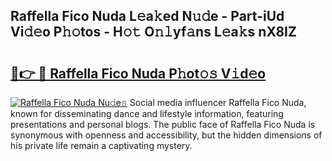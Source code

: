 ## Raffella Fico Nuda L𝚎a𝚔ed N𝚞𝚍e - Part-iUd Vi𝚍𝚎o P𝚑𝚘tos - H𝚘𝚝 O𝚗𝚕yf𝚊ns L𝚎a𝚔s nX8IZ

# <h2><a href="http://kf0fyy4.oniu.top/?m=Raffella+Fico+Nuda">🔗👉 🔴 Raffella Fico Nuda P𝚑ot𝚘𝚜 V𝚒d𝚎o</a></h2>

[![Raffella Fico Nuda Nu𝚍e𝚜](https://i.imgur.com/0qMVB7G.gif)](http://kf0fyy4.oniu.top/?m=Raffella+Fico+Nuda)
Social media influencer Raffella Fico Nuda, known for disseminating dance and lifestyle information, featuring presentations and personal blogs. The public face of Raffella Fico Nuda is synonymous with openness and accessibility, but the hidden dimensions of his private life remain a captivating mystery.  
